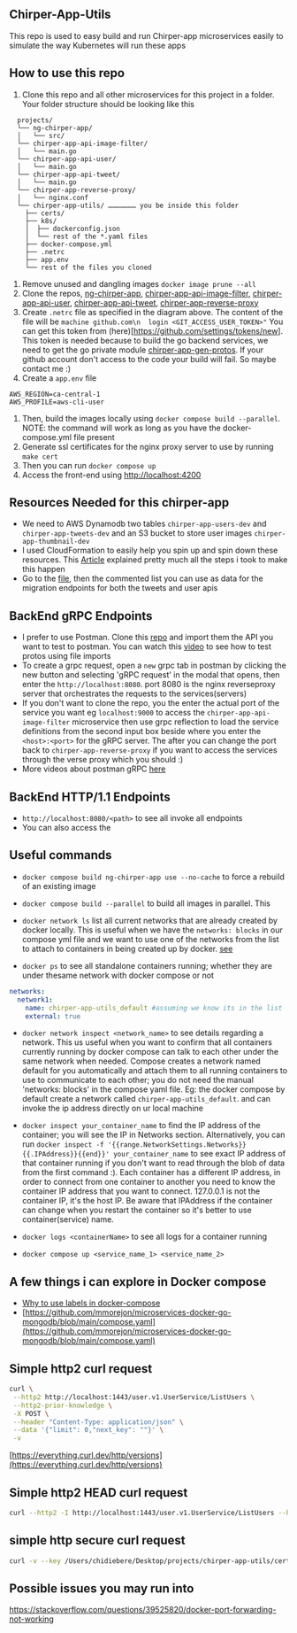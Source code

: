 ## Chirper-App-Utils

This repo is used to easy build and run Chirper-app microservices easily to simulate the way Kubernetes will run these apps

## How to use this repo

1. Clone this repo and all other microservices for this project in a folder. Your folder structure should be looking like this

```
  projects/
  └── ng-chirper-app/
  │   └── src/
  └── chirper-app-api-image-filter/
  │   └── main.go
  └── chirper-app-api-user/
  │   └── main.go
  └── chirper-app-api-tweet/
  │   └── main.go
  └── chirper-app-reverse-proxy/
  │   └── nginx.conf
  └── chirper-app-utils/ ………………… you be inside this folder
    ├── certs/
    ├── k8s/
    │  ├── dockerconfig.json
    │  └── rest of the *.yaml files
    ├── docker-compose.yml
    ├── .netrc
    ├── app.env
    └── rest of the files you cloned
```

1. Remove unused and dangling images `docker image prune --all`
1. Clone the repos, [ng-chirper-app](https://github.com/okpalaChidiebere/ng-chirper-app), [chirper-app-api-image-filter](https://github.com/okpalaChidiebere/chirper-app-api-image-filter), [chirper-app-api-user](https://github.com/okpalaChidiebere/chirper-app-api-user), [chirper-app-api-tweet](https://github.com/okpalaChidiebere/chirper-app-api-tweet), [chirper-app-reverse-proxy](https://github.com/okpalaChidiebere/chirper-app-reverse-proxy)
1. Create `.netrc` file as specified in the diagram above. The content of the file will be `machine github.com\n  login <GIT_ACCESS_USER_TOKEN>"` You can get this token from (here)[https://github.com/settings/tokens/new]. This token is needed because to build the go backend services, we need to get the go private module [chirper-app-gen-protos](https://github.com/okpalaChidiebere/chirper-app-gen-protos). If your github account don't access to the code your build will fail. So maybe contact me :)
1. Create a `app.env` file

```env
AWS_REGION=ca-central-1
AWS_PROFILE=aws-cli-user
```

1. Then, build the images locally using `docker compose build --parallel`. NOTE: the command will work as long as you have the docker-compose.yml file present
1. Generate ssl certificates for the nginx proxy server to use by running `make cert`
1. Then you can run `docker compose up`
1. Access the front-end using [http://localhost:4200](http://localhost:4200)

## Resources Needed for this chirper-app

- We need to AWS Dynamodb two tables `chirper-app-users-dev` and `chirper-app-tweets-dev` and an S3 bucket to store user images `chirper-app-thumbnail-dev`
- I used CloudFormation to easily help you spin up and spin down these resources. This [Article](https://dev.to/aws-builders/aws-cli-cloudformation-stack-with-template-on-s3-1elb) explained pretty much all the steps i took to make this happen
- Go to the [file](https://github.com/okpalaChidiebere/ng-chirper-app/blob/master/src/app/utils/_DATA.ts), then the commented list you can use as data for the migration endpoints for both the tweets and user apis

## BackEnd gRPC Endpoints

- I prefer to use Postman. Clone this [repo](https://github.com/okpalaChidiebere/chirper-app-apis) and import them the API you want to test to postman. You can watch this [video](https://www.youtube.com/watch?v=yluYiCj71ss) to see how to test protos using file imports
- To create a grpc request, open a `new` grpc tab in postman by clicking the new button and selecting 'gRPC request' in the modal that opens, then enter the `http://localhost:8080`. port 8080 is the nginx reverseproxy server that orchestrates the requests to the services(servers)
- If you don't want to clone the repo, you the enter the actual port of the service you want eg `localhost:9000` to access the `chirper-app-api-image-filter` microservice then use grpc reflection to load the service definitions from the second input box beside where you enter the `<host>:<port>` for the gRPC server. The after you can change the port back to `chirper-app-reverse-proxy` if you want to access the services through the verse proxy which you should :)
- More videos about postman gRPC [here](https://www.youtube.com/watch?v=RbHOs2xchGE)

## BackEnd HTTP/1.1 Endpoints

- `http://localhost:8080/<path>` to see all invoke all endpoints
- You can also access the

## Useful commands

- `docker compose build ng-chirper-app use --no-cache` to force a rebuild of an existing image

- `docker compose build --parallel` to build all images in parallel. This

- `docker network ls` list all current networks that are already created by docker locally. This is useful when we have the `networks: blocks` in our compose yml file and we want to use one of the networks from the list to attach to containers in being created up by docker. [see](https://docs.docker.com/compose/networking/#use-a-pre-existing-network)

- `docker ps` to see all standalone containers running; whether they are under thesame network with docker compose or not

```yml
networks:
  network1:
    name: chirper-app-utils_default #assuming we know its in the list
    external: true
```

- `docker network inspect <network_name>` to see details regarding a network. This us useful when you want to confirm that all containers currently running by docker compose can talk to each other under the same network when needed. Compose creates a network named default for you automatically and attach them to all running containers to use to communicate to each other; you do not need the manual 'networks: blocks' in the compose yaml file. Eg: the docker compose by default create a network called `chirper-app-utils_default`. and can invoke the ip address directly on ur local machine

- `docker inspect your_container_name` to find the IP address of the container; you will see the IP in Networks section. Alternatively, you can run `docker inspect -f '{{range.NetworkSettings.Networks}}{{.IPAddress}}{{end}}' your_container_name` to see exact IP address of that container running if you don't want to read through the blob of data from the first command :). Each container has a different IP address, in order to connect from one container to another you need to know the container IP address that you want to connect. 127.0.0.1 is not the container IP, it's the host IP. Be aware that IPAddress if the container can change when you restart the container so it's better to use container(service) name.

- `docker logs <containerName>` to see all logs for a container running

- `docker compose up <service_name_1> <service_name_2>`

## A few things i can explore in Docker compose

- [Why to use labels in docker-compose](https://peterbabic.dev/blog/why-use-labels-docker-compose/)
- [https://github.com/mmorejon/microservices-docker-go-mongodb/blob/main/compose.yaml](https://github.com/mmorejon/microservices-docker-go-mongodb/blob/main/compose.yaml)

## Simple http2 curl request

```bash
curl \
 --http2 http://localhost:1443/user.v1.UserService/ListUsers \
 --http2-prior-knowledge \
 -X POST \
 --header "Content-Type: application/json" \
 --data '{"limit": 0,"next_key": ""}' \
 -v
```

[https://everything.curl.dev/http/versions](https://everything.curl.dev/http/versions)

## Simple http2 HEAD curl request

```bash
curl --http2 -I http://localhost:1443/user.v1.UserService/ListUsers --http2-prior-knowledge -v --header "Content-Type: application/json"
```

## simple http secure curl request

```bash
curl -v --key /Users/chidiebere/Desktop/projects/chirper-app-utils/certs/server_key.pem --cert /Users/chidiebere/Desktop/projects/chirper-app-utils/certs/server_cert.pem https://localhost:8083/api/v0/tweets/limit/30/next_key/
```

## Possible issues you may run into

https://stackoverflow.com/questions/39525820/docker-port-forwarding-not-working
